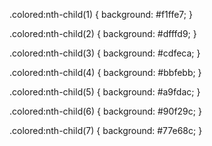 .colored:nth-child(1) {
background: #f1ffe7;
}

.colored:nth-child(2) {
background: #dfffd9;
}

.colored:nth-child(3) {
background: #cdfeca;
}

.colored:nth-child(4) {
background: #bbfebb;
}

.colored:nth-child(5) {
background: #a9fdac;
}

.colored:nth-child(6) {
background: #90f29c;
}

.colored:nth-child(7) {
background: #77e68c;
}
